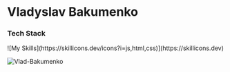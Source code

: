 # Vladyslav Bakumenko

<h3 align="left">Tech Stack</h3>
![My Skills](https://skillicons.dev/icons?i=js,html,css)](https://skillicons.dev)

<p><img align="left" src="https://github-readme-stats.vercel.app/api/top-langs?username=Vlad-Bakumenko&show_icons=true&locale=en&layout=compact" alt="Vlad-Bakumenko" /></p>
